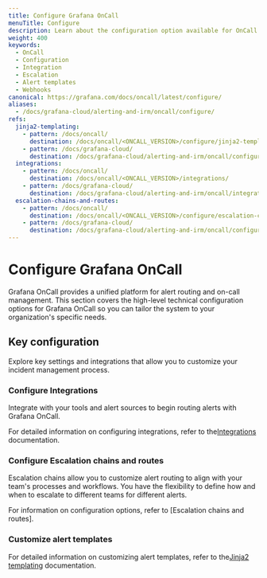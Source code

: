 ```yaml
---
title: Configure Grafana OnCall
menuTitle: Configure
description: Learn about the configuration option available for OnCall
weight: 400
keywords:
  - OnCall
  - Configuration
  - Integration
  - Escalation
  - Alert templates
  - Webhooks
canonical: https://grafana.com/docs/oncall/latest/configure/
aliases:
  - /docs/grafana-cloud/alerting-and-irm/oncall/configure/
refs:
  jinja2-templating:
    - pattern: /docs/oncall/
      destination: /docs/oncall/<ONCALL_VERSION>/configure/jinja2-templating/
    - pattern: /docs/grafana-cloud/
      destination: /docs/grafana-cloud/alerting-and-irm/oncall/configure/jinja2-templating/
  integrations:
    - pattern: /docs/oncall/
      destination: /docs/oncall/<ONCALL_VERSION>/integrations/
    - pattern: /docs/grafana-cloud/
      destination: /docs/grafana-cloud/alerting-and-irm/oncall/integrations/
  escalation-chains-and-routes:
    - pattern: /docs/oncall/
      destination: /docs/oncall/<ONCALL_VERSION>/configure/escalation-chains-and-routes/
    - pattern: /docs/grafana-cloud/
      destination: /docs/grafana-cloud/alerting-and-irm/oncall/configure/escalation-chains-and-routes/
---
```


# Configure Grafana OnCall

Grafana OnCall provides a unified platform for alert routing and on-call management. This section covers the high-level technical configuration options for
Grafana OnCall so you can tailor the system to your organization's specific needs.

## Key configuration

Explore key settings and integrations that allow you to customize your incident management process.

### Configure Integrations

Integrate with your tools and alert sources to begin routing alerts with Grafana OnCall.

For detailed information on configuring integrations, refer to the[Integrations](ref:integrations) documentation.

### Configure Escalation chains and routes

Escalation chains allow you to customize alert routing to align with your team's processes and workflows.
You have the flexibility to define how and when to escalate to different teams for different alerts.

For information on configuration options, refer to [Escalation chains and routes].

### Customize alert templates

For detailed information on customizing alert templates, refer to the[Jinja2 templating](ref:jinja2-templating) documentation.

